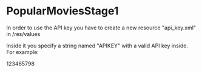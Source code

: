 # PopularMoviesStage1

In order to use the API key you have to create a new resource "api_key.xml" in /res/values

Inside it you specify a string named "APIKEY" with a valid API key inside. For example:
<?xml version="1.0" encoding="utf-8"?>
<resources>
    <string name="APIKEY">123465798</string>
</resources>
